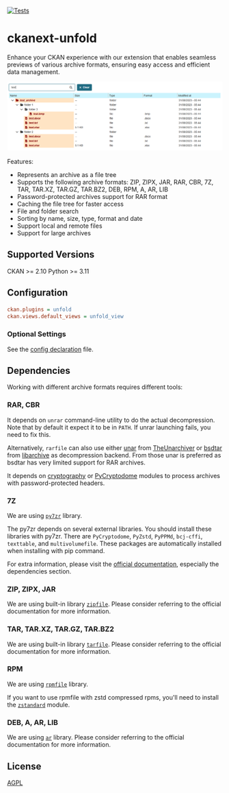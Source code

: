 [![Tests](https://github.com/DataShades/ckanext-unfold/actions/workflows/test.yml/badge.svg)](https://github.com/DataShades/ckanext-unfold/actions/workflows/test.yml)

# ckanext-unfold

Enhance your CKAN experience with our extension that enables seamless previews of various archive formats, ensuring easy access and efficient data management.

![Plugin presentation](doc/image.png)

Features:
- Represents an archive as a file tree
- Supports the following archive formats: ZIP, ZIPX, JAR, RAR, CBR, 7Z, TAR, TAR.XZ, TAR.GZ, TAR.BZ2, DEB, RPM, A, AR, LIB
- Password-protected archives support for RAR format
- Caching the file tree for faster access
- File and folder search
- Sorting by name, size, type, format and date
- Support local and remote files
- Support for large archives

## Supported Versions

CKAN >= 2.10
Python >= 3.11

## Configuration

```ini
ckan.plugins = unfold
ckan.views.default_views = unfold_view
```

### Optional Settings

See the [config declaration](./ckanext/unfold/config_declaration.yaml) file.

## Dependencies

Working with different archive formats requires different tools:

### RAR, CBR

It depends on `unrar` command-line utility to do the actual decompression. Note that by default it expect it to be in `PATH`.
If unrar launching fails, you need to fix this.

Alternatively, `rarfile` can also use either [unar](https://theunarchiver.com/command-line) from [TheUnarchiver](https://theunarchiver.com/) or
[bsdtar](https://github.com/libarchive/libarchive/wiki/ManPageBsdtar1) from [libarchive](https://www.libarchive.org/) as
decompression backend. From those unar is preferred as bsdtar has very limited support for RAR archives.

It depends on [cryptography](https://pypi.org/project/cryptography/) or [PyCryptodome](https://pypi.org/project/pycryptodome/)
modules to process archives with password-protected headers.

### 7Z

We are using [`py7zr`](https://py7zr.readthedocs.io/) library.

The py7zr depends on several external libraries. You should install these libraries with py7zr.
There are `PyCryptodome`, `PyZstd`, `PyPPMd`, `bcj-cffi`, `texttable`, and `multivolumefile`.
These packages are automatically installed when installing with pip command.

For extra information, please visit the [official documentation](https://py7zr.readthedocs.io/en/latest/user_guide.html#dependencies),
especially the dependencies section.

### ZIP, ZIPX, JAR

We are using built-in library [`zipfile`](https://docs.python.org/3/library/zipfile.html). Please consider referring to the official documentation for more information.

### TAR, TAR.XZ, TAR.GZ, TAR.BZ2

We are using built-in library [`tarfile`](https://docs.python.org/3/library/tarfile.html). Please consider referring to the official documentation for more information.

### RPM

We are using [`rpmfile`](https://github.com/srossross/rpmfile) library.

If you want to use rpmfile with zstd compressed rpms, you'll need to install the [`zstandard`](https://pypi.org/project/zstandard/) module.

### DEB, A, AR, LIB

We are using [`ar`](https://github.com/vidstige/ar) library. Please consider referring to the official documentation for more information.

## License

[AGPL](https://www.gnu.org/licenses/agpl-3.0.en.html)
